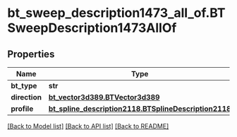 # bt_sweep_description1473_all_of.BTSweepDescription1473AllOf

## Properties
Name | Type | Description | Notes
------------ | ------------- | ------------- | -------------
**bt_type** | **str** |  | [optional] 
**direction** | [**bt_vector3d389.BTVector3d389**](BTVector3d389.md) |  | [optional] 
**profile** | [**bt_spline_description2118.BTSplineDescription2118**](BTSplineDescription2118.md) |  | [optional] 

[[Back to Model list]](../README.md#documentation-for-models) [[Back to API list]](../README.md#documentation-for-api-endpoints) [[Back to README]](../README.md)


